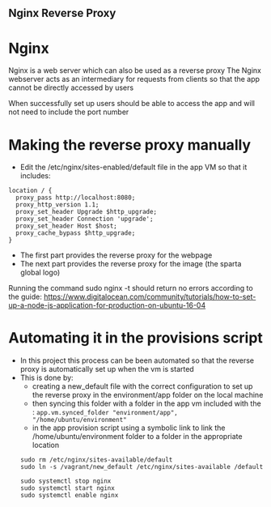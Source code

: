 ## Nginx Reverse Proxy

# Nginx
Nginx is a web server which can also be used as a reverse proxy
The Nginx webserver acts as an intermediary for requests from clients so that the app cannot be directly accessed by users

When successfully set up users should be able to access the app and will not need to include the port number


# Making the reverse proxy manually 
- Edit the /etc/nginx/sites-enabled/default file in the app VM so that it includes:
````
location / {
  proxy_pass http://localhost:8080;
  proxy_http_version 1.1;
  proxy_set_header Upgrade $http_upgrade;
  proxy_set_header Connection 'upgrade';
  proxy_set_header Host $host;
  proxy_cache_bypass $http_upgrade;
}
````
- The first part provides the reverse proxy for the webpage
- The next part provides the reverse proxy for the image (the sparta global logo)

Running the command sudo nginx -t should return no errors according to the guide: https://www.digitalocean.com/community/tutorials/how-to-set-up-a-node-js-application-for-production-on-ubuntu-16-04

# Automating it in the provisions script
- In this project this process can be been automated so that the reverse proxy is automatically set up when the vm is started
- This is done by:
  - creating a new_default file with the correct configuration to set up the reverse proxy in the environment/app folder on the local machine
  - then syncing this folder with a folder in the app vm included with the :
  `` app.vm.synced_folder "environment/app", "/home/ubuntu/environment" ``
  - in the app provision script using a symbolic link to link the /home/ubuntu/environment folder to a folder in the appropriate location
  ````
  sudo rm /etc/nginx/sites-available/default
  sudo ln -s /vagrant/new_default /etc/nginx/sites-available /default

  sudo systemctl stop nginx
  sudo systemctl start nginx
  sudo systemctl enable nginx
  
    ````

